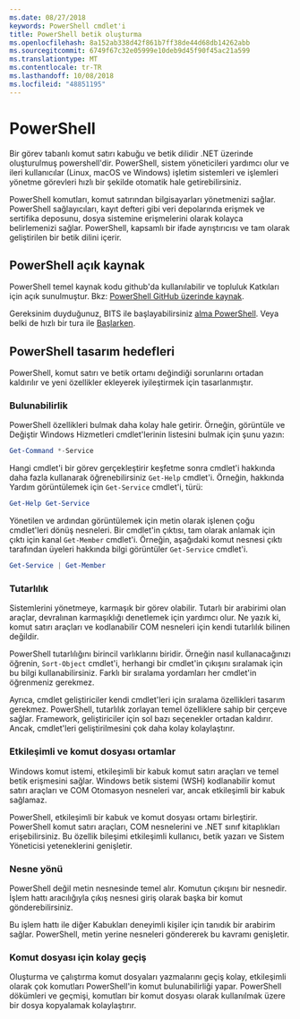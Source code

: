 ```yaml
---
ms.date: 08/27/2018
keywords: PowerShell cmdlet'i
title: PowerShell betik oluşturma
ms.openlocfilehash: 8a152ab338d42f861b7ff38de44d68db14262abb
ms.sourcegitcommit: 6749f67c32e05999e10deb9d45f90f45ac21a599
ms.translationtype: MT
ms.contentlocale: tr-TR
ms.lasthandoff: 10/08/2018
ms.locfileid: "48851195"
---
```

# <a name="powershell"></a>PowerShell

Bir görev tabanlı komut satırı kabuğu ve betik dilidir .NET üzerinde oluşturulmuş powershell'dir.
PowerShell, sistem yöneticileri yardımcı olur ve ileri kullanıcılar (Linux, macOS ve Windows) işletim sistemleri ve işlemleri yönetme görevleri hızlı bir şekilde otomatik hale getirebilirsiniz.

PowerShell komutları, komut satırından bilgisayarları yönetmenizi sağlar. PowerShell sağlayıcıları, kayıt defteri gibi veri depolarında erişmek ve sertifika deposunu, dosya sistemine erişmelerini olarak kolayca belirlemenizi sağlar. PowerShell, kapsamlı bir ifade ayrıştırıcısı ve tam olarak geliştirilen bir betik dilini içerir.

## <a name="powershell-is-open-source"></a>PowerShell açık kaynak

PowerShell temel kaynak kodu github'da kullanılabilir ve topluluk Katkıları için açık sunulmuştur.
Bkz: [PowerShell GitHub üzerinde kaynak](https://github.com/powershell/powershell).

Gereksinim duyduğunuz, BITS ile başlayabilirsiniz [alma PowerShell](https://github.com/PowerShell/PowerShell#get-powershell).
Veya belki de hızlı bir tura ile [Başlarken](https://github.com/PowerShell/PowerShell/blob/master/docs/learning-powershell).

## <a name="powershell-design-goals"></a>PowerShell tasarım hedefleri

PowerShell, komut satırı ve betik ortamı değindiği sorunlarını ortadan kaldırılır ve yeni özellikler ekleyerek iyileştirmek için tasarlanmıştır.

### <a name="discoverability"></a>Bulunabilirlik

PowerShell özellikleri bulmak daha kolay hale getirir. Örneğin, görüntüle ve Değiştir Windows Hizmetleri cmdlet'lerinin listesini bulmak için şunu yazın:

```powershell
Get-Command *-Service
```

Hangi cmdlet'i bir görev gerçekleştirir keşfetme sonra cmdlet'i hakkında daha fazla kullanarak öğrenebilirsiniz `Get-Help` cmdlet'i. Örneğin, hakkında Yardım görüntülemek için `Get-Service` cmdlet'i, türü:

```powershell
Get-Help Get-Service
```

Yönetilen ve ardından görüntülemek için metin olarak işlenen çoğu cmdlet'leri dönüş nesneleri. Bir cmdlet'in çıktısı, tam olarak anlamak için çıktı için kanal `Get-Member` cmdlet'i. Örneğin, aşağıdaki komut nesnesi çıktı tarafından üyeleri hakkında bilgi görüntüler `Get-Service` cmdlet'i.

```powershell
Get-Service | Get-Member
```

### <a name="consistency"></a>Tutarlılık

Sistemlerini yönetmeye, karmaşık bir görev olabilir. Tutarlı bir arabirimi olan araçlar, devralınan karmaşıklığı denetlemek için yardımcı olur. Ne yazık ki, komut satırı araçları ve kodlanabilir COM nesneleri için kendi tutarlılık bilinen değildir.

PowerShell tutarlılığını birincil varlıklarını biridir. Örneğin nasıl kullanacağınızı öğrenin, `Sort-Object` cmdlet'i, herhangi bir cmdlet'in çıkışını sıralamak için bu bilgi kullanabilirsiniz. Farklı bir sıralama yordamları her cmdlet'in öğrenmeniz gerekmez.

Ayrıca, cmdlet geliştiriciler kendi cmdlet'leri için sıralama özellikleri tasarım gerekmez. PowerShell, tutarlılık zorlayan temel özelliklere sahip bir çerçeve sağlar. Framework, geliştiriciler için sol bazı seçenekler ortadan kaldırır. Ancak, cmdlet'leri geliştirilmesini çok daha kolay kolaylaştırır.

### <a name="interactive-and-scripting-environments"></a>Etkileşimli ve komut dosyası ortamlar

Windows komut istemi, etkileşimli bir kabuk komut satırı araçları ve temel betik erişmesini sağlar. Windows betik sistemi (WSH) kodlanabilir komut satırı araçları ve COM Otomasyon nesneleri var, ancak etkileşimli bir kabuk sağlamaz.

PowerShell, etkileşimli bir kabuk ve komut dosyası ortamı birleştirir. PowerShell komut satırı araçları, COM nesnelerini ve .NET sınıf kitaplıkları erişebilirsiniz. Bu özellik bileşimi etkileşimli kullanıcı, betik yazarı ve Sistem Yöneticisi yeteneklerini genişletir.

### <a name="object-orientation"></a>Nesne yönü

PowerShell değil metin nesnesinde temel alır. Komutun çıkışını bir nesnedir. İşlem hattı aracılığıyla çıkış nesnesi giriş olarak başka bir komut gönderebilirsiniz.

Bu işlem hattı ile diğer Kabukları deneyimli kişiler için tanıdık bir arabirim sağlar. PowerShell, metin yerine nesneleri göndererek bu kavramı genişletir.

### <a name="easy-transition-to-scripting"></a>Komut dosyası için kolay geçiş

Oluşturma ve çalıştırma komut dosyaları yazmalarını geçiş kolay, etkileşimli olarak çok komutları PowerShell'in komut bulunabilirliği yapar. PowerShell dökümleri ve geçmişi, komutları bir komut dosyası olarak kullanılmak üzere bir dosya kopyalamak kolaylaştırır.
